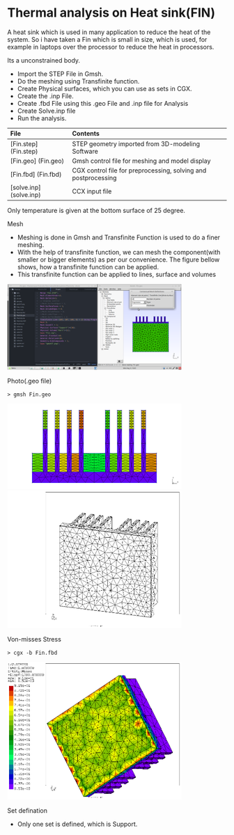 # Thermal analysis on Heat sink(FIN)

A heat sink which is used in many application to reduce the heat of the system.
So i have taken a Fin which is small in size, which is used, for example in laptops over the processor to reduce the heat in processors.

Its a unconstrained body.
* Import the STEP File in Gmsh.
* Do the meshing using Transfinite function.
* Create Physical surfaces, which you can use as sets in CGX.
* Create the .inp File.
* Create .fbd File using this .geo File and .inp file for Analysis
* Create Solve.inp file
* Run the analysis.

| File     | Contents       |
| :------- | :------------- |
| [Fin.step] (Fin.step) |  STEP geometry imported from 3D-modeling Software |
| [Fin.geo] (Fin.geo) |	Gmsh  control file for meshing and model display |
| [Fin.fbd] (Fin.fbd)	| CGX control file for preprocessing, solving and postprocessing |
| [solve.inp] (solve.inp) |	  CCX input file |

Only temperature is given at the bottom surface of 25 degree.

Mesh 
* Meshing is done in Gmsh and Transfinite Function is used to do a finer meshing.
* With the help of transfinite function, we can mesh the component(with smaller or bigger elements) as per our convenience. The figure bellow shows, how a transfinite function can be applied. 
* This transfinite function can be applied to lines, surface and volumes

<img src="Refs/Transfinite.png" width="400" title="Transfinite function">

Photo(.geo file)
```
> gmsh Fin.geo
```
<img src="Refs/gmshVT.png" width="400" title=".geo file">

<img src="Refs/geo.png" width="400" title=".geo file">

Von-misses Stress 
```
> cgx -b Fin.fbd
```
<img src="Refs/se.png" width="400" title="von Mises stress">

Set defination 
* Only one set is defined, which is Support.




